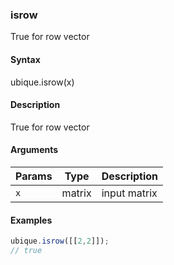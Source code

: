 ### isrow

True for row vector


#### Syntax

ubique.isrow(x)


#### Description

True for row vector  



#### Arguments

|Params|Type|Description
|---------|----|-----------
|`x` | matrix | input matrix


#### Examples

```js
ubique.isrow([[2,2]]);
// true
```

